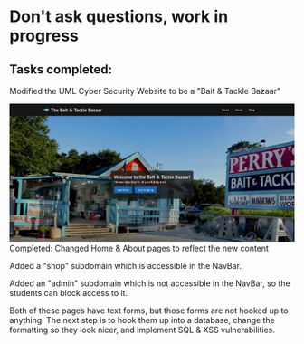 # Don't ask questions, work in progress
## Tasks completed:
Modified the UML Cyber Security Website to be a "Bait & Tackle Bazaar"

![Picture](HomeScreenshot.png)
Completed:
Changed Home & About pages to reflect the new content

Added a "shop" subdomain which is accessible in the NavBar.

Added an "admin" subdomain which is not accessible in the NavBar, so the students can block access to it. 

Both of these pages have text forms, but those forms are not hooked up to anything. The next step is to hook them up into a database, change the formatting so they look nicer, and implement SQL & XSS vulnerabilities.
